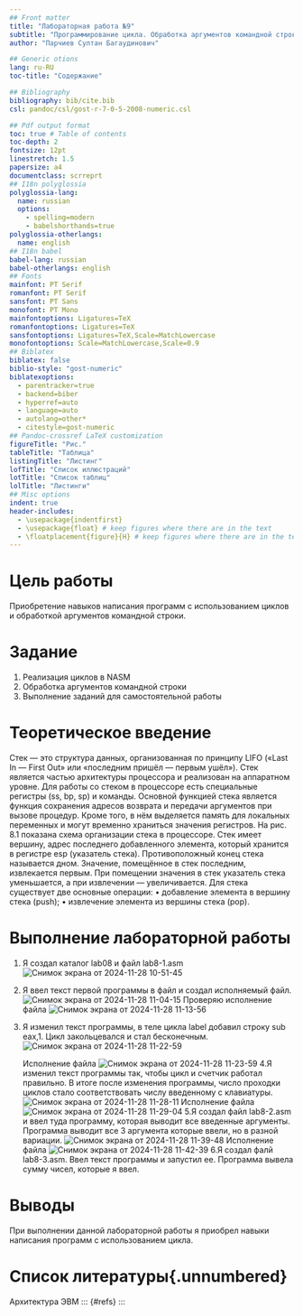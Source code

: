 ```yaml
---
## Front matter
title: "Лабораторная работа №9"
subtitle: "Программирование цикла. Обработка аргументов командной строки."
author: "Парчиев Султан Багаудинович"

## Generic otions
lang: ru-RU
toc-title: "Содержание"

## Bibliography
bibliography: bib/cite.bib
csl: pandoc/csl/gost-r-7-0-5-2008-numeric.csl

## Pdf output format
toc: true # Table of contents
toc-depth: 2
fontsize: 12pt
linestretch: 1.5
papersize: a4
documentclass: scrreprt
## I18n polyglossia
polyglossia-lang:
  name: russian
  options:
	- spelling=modern
	- babelshorthands=true
polyglossia-otherlangs:
  name: english
## I18n babel
babel-lang: russian
babel-otherlangs: english
## Fonts
mainfont: PT Serif
romanfont: PT Serif
sansfont: PT Sans
monofont: PT Mono
mainfontoptions: Ligatures=TeX
romanfontoptions: Ligatures=TeX
sansfontoptions: Ligatures=TeX,Scale=MatchLowercase
monofontoptions: Scale=MatchLowercase,Scale=0.9
## Biblatex
biblatex: false
biblio-style: "gost-numeric"
biblatexoptions:
  - parentracker=true
  - backend=biber
  - hyperref=auto
  - language=auto
  - autolang=other*
  - citestyle=gost-numeric
## Pandoc-crossref LaTeX customization
figureTitle: "Рис."
tableTitle: "Таблица"
listingTitle: "Листинг"
lofTitle: "Список иллюстраций"
lotTitle: "Список таблиц"
lolTitle: "Листинги"
## Misc options
indent: true
header-includes:
  - \usepackage{indentfirst}
  - \usepackage{float} # keep figures where there are in the text
  - \floatplacement{figure}{H} # keep figures where there are in the text
---
```


# Цель работы

Приобретение навыков написания программ с использованием циклов и обработкой аргументов командной строки.

# Задание

1. Реализация циклов в NASM
2. Обработка аргументов командной строки
3. Выполнение заданий для самостоятельной работы
# Теоретическое введение

Стек — это структура данных, организованная по принципу LIFO («Last In — First Out» или «последним пришёл — первым ушёл»). Стек является частью архитектуры процессора и реализован на аппаратном уровне. Для работы со стеком в процессоре есть специальные регистры (ss, bp, sp) и команды. Основной функцией стека является функция сохранения адресов возврата и передачи аргументов при вызове процедур. Кроме того, в нём выделяется память для локальных переменных и могут временно храниться значения регистров. На рис. 8.1 показана схема организации стека в процессоре. Стек имеет вершину, адрес последнего добавленного элемента, который хранится в регистре esp (указатель стека). Противоположный конец стека называется дном. Значение, помещённое в стек последним, извлекается первым. При помещении значения в стек указатель стека уменьшается, а при извлечении — увеличивается. Для стека существует две основные операции: 
• добавление элемента в вершину стека (push); 
• извлечение элемента из вершины стека (pop).

# Выполнение лабораторной работы
1. Я создал каталог lab08 и файл lab8-1.asm
   ![Снимок экрана от 2024-11-28 10-51-45](https://github.com/user-attachments/assets/4efc10e7-f017-4279-9fc2-3e0a79eb22c1)
2. Я ввел текст первой программы в файл и создал исполняемый файл.
   ![Снимок экрана от 2024-11-28 11-04-15](https://github.com/user-attachments/assets/e7d1f0fd-7ac5-4745-ac74-f588db124e9e)
   Проверяю исполнение файла
   ![Снимок экрана от 2024-11-28 11-13-56](https://github.com/user-attachments/assets/0c299e5f-11bc-4626-92ed-30abe40e87dd)
3. Я изменил текст программы, в теле цикла label добавил строку sub eax,1. Цикл закольцевался и стал бесконечным.
   ![Снимок экрана от 2024-11-28 11-22-59](https://github.com/user-attachments/assets/857d0a8a-36d9-4d9c-8053-1841d03c03a7)

   Исполнение файла
   ![Снимок экрана от 2024-11-28 11-23-59](https://github.com/user-attachments/assets/95257255-9674-4627-aec3-5022fa277d00)
4.Я изменил текст программы так, чтобы цикл и счетчик работал правильно. В итоге после изменения программы, число проходки циклов стало соответствовать числу введенному с клавиатуры.
   ![Снимок экрана от 2024-11-28 11-28-11](https://github.com/user-attachments/assets/a717229d-c0f9-4c4c-b4b5-aa14141724d8)
Исполнение файла
![Снимок экрана от 2024-11-28 11-29-04](https://github.com/user-attachments/assets/d58c0265-4059-48d1-876d-884be723d00a)
5.Я создал файл lab8-2.asm и ввел туда программу, которая выводит все введенные аргументы. Программа выводит все 3 аргумента которые ввели, но в разной вариации.
![Снимок экрана от 2024-11-28 11-39-48](https://github.com/user-attachments/assets/bac1fa48-ff12-41dc-8e82-55aea282d3c8)
   Исполнение файла
   ![Снимок экрана от 2024-11-28 11-42-39](https://github.com/user-attachments/assets/fd9583ac-a3a2-4157-b568-730c46cc2d64)
6.Я создал фалй lab8-3.asm. Ввел текст программы и запустил ее. Программа вывела сумму чисел, которые я ввел.
# Выводы

При выполнении данной лабораторной работы я приобрел навыки написания программ с использованием цикла.

# Список литературы{.unnumbered}
Архитектура ЭВМ
::: {#refs}
:::
